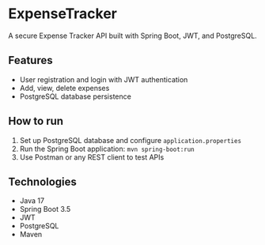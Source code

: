 # ExpenseTracker

A secure Expense Tracker API built with Spring Boot, JWT, and PostgreSQL.

## Features

- User registration and login with JWT authentication
- Add, view, delete expenses
- PostgreSQL database persistence

## How to run

1. Set up PostgreSQL database and configure `application.properties`
2. Run the Spring Boot application: `mvn spring-boot:run`
3. Use Postman or any REST client to test APIs

## Technologies

- Java 17
- Spring Boot 3.5
- JWT
- PostgreSQL
- Maven

